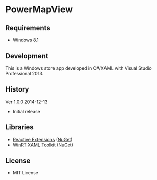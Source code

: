 ﻿# PowerMapView

## Requirements

 * Windows 8.1

## Development

This is a Windows store app developed in C#/XAML with Visual Studio Professional 2013.

## History

Ver 1.0.0 2014-12-13

 - Initial release

## Libraries

 - [Reactive Extensions][1] ([NuGet][2])
 - [WinRT XAML Toolkit][3] ([NuGet][4])

## License

 - MIT License

[1]: http://rx.codeplex.com/
[2]: https://www.nuget.org/packages/Rx-WinRT/
[3]: http://winrtxamltoolkit.codeplex.com/
[4]: https://www.nuget.org/packages/winrtxamltoolkit/